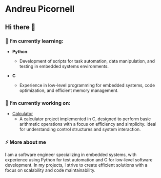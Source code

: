 # Andreu Picornell
## Hi there 👋

### 🌱 I’m currently learning:
- **Python**
  - Development of scripts for task automation, data manipulation, and testing in embedded systems environments.
  
- **C**
  - Experience in low-level programming for embedded systems, code optimization, and efficient memory management.

### 🔭 I’m currently working on:
- [Calculator](https://github.com/anpiboi/Calculator)
  - A calculator project implemented in C, designed to perform basic arithmetic operations with a focus on efficiency and simplicity. Ideal for understanding control structures and system interaction.

### ⚡ More about me
I am a software engineer specializing in embedded systems, with experience using Python for test automation and C for low-level software development. In my projects, I strive to create efficient solutions with a focus on scalability and code maintainability.
